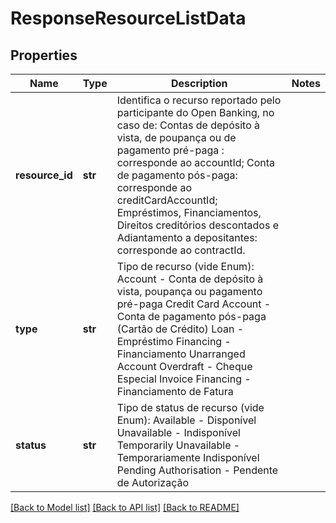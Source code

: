 # ResponseResourceListData

## Properties
Name | Type | Description | Notes
------------ | ------------- | ------------- | -------------
**resource_id** | **str** | Identifica o recurso reportado pelo participante do Open Banking, no caso de: Contas de depósito à vista, de poupança ou de pagamento pré-paga : corresponde ao accountId; Conta de pagamento pós-paga: corresponde ao creditCardAccountId; Empréstimos, Financiamentos, Direitos creditórios descontados e Adiantamento a depositantes: corresponde ao contractId.  | 
**type** | **str** | Tipo de recurso (vide Enum): Account - Conta de depósito à vista, poupança ou pagamento pré-paga Credit Card Account - Conta de pagamento pós-paga (Cartão de Crédito) Loan - Empréstimo Financing - Financiamento Unarranged Account Overdraft - Cheque Especial Invoice Financing - Financiamento de Fatura  | 
**status** | **str** | Tipo de status de recurso (vide Enum): Available - Disponível Unavailable - Indisponível Temporarily Unavailable - Temporariamente Indisponível Pending Authorisation - Pendente de Autorização  | 

[[Back to Model list]](../README.md#documentation-for-models) [[Back to API list]](../README.md#documentation-for-api-endpoints) [[Back to README]](../README.md)

